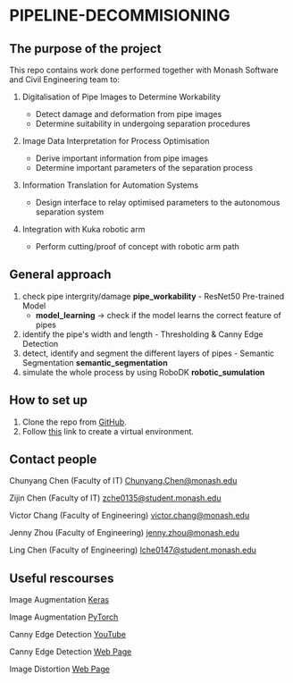 # PIPELINE-DECOMMISIONING

## The purpose of the project
This repo contains work done performed together with Monash Software and Civil Engineering team to:

1. Digitalisation of Pipe Images to Determine Workability
    - Detect damage and deformation from pipe images
    - Determine suitability in undergoing separation procedures

2. Image Data Interpretation for Process Optimisation
    - Derive important information from pipe images
    - Determine important parameters of the separation process

3. Information Translation for Automation Systems
    - Design interface to relay optimised parameters to the autonomous separation system
  
4. Integration with Kuka robotic arm
   - Perform cutting/proof of concept with robotic arm path

## General approach
1. check pipe intergrity/damage **pipe_workability** - ResNet50 Pre-trained Model
    - **model_learning** -> check if the model learns the correct feature of pipes
2. identify the pipe's width and length - Thresholding & Canny Edge Detection
3. detect, identify and segment the different layers of pipes - Semantic Segmentation **semantic_segmentation**
4. simulate the whole process by using RoboDK **robotic_sumulation**

## How to set up
1. Clone the repo from [GitHub](https://github.com/LingC2001/pipeline-decommissioning).
2. Follow [this](https://packaging.python.org/en/latest/guides/installing-using-pip-and-virtual-environments/) link to create a virtual environment.

## Contact people
Chunyang Chen (Faculty of IT) Chunyang.Chen@monash.edu

Zijin Chen (Faculty of IT) zche0135@student.monash.edu

Victor Chang (Faculty of Engineering) victor.chang@monash.edu

Jenny Zhou (Faculty of Engineering) jenny.zhou@monash.edu

Ling Chen (Faculty of Engineering) lche0147@student.monash.edu

## Useful rescourses
Image Augmentation [Keras](https://machinelearningmastery.com/how-to-configure-image-data-augmentation-when-training-deep-learning-neural-networks/)

Image Augmentation [PyTorch](https://pytorch.org/vision/main/transforms.html)

Canny Edge Detection [YouTube](https://www.youtube.com/watch?v=gmrbZOpPeno)

Canny Edge Detection [Web Page](canny-edge-detection-step-by-step-in-python-computer-vision-b49c3a2d8123)

Image Distortion [Web Page](https://subscription.packtpub.com/book/application-development/9781785283932/1/ch01lvl1sec16/image-warping)

